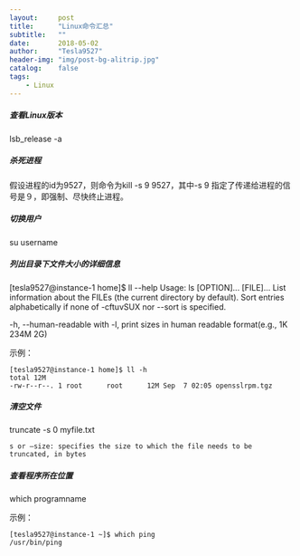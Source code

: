 ```yaml
---
layout:     post
title:      "Linux命令汇总"
subtitle:   ""
date:       2018-05-02
author:     "Tesla9527"
header-img: "img/post-bg-alitrip.jpg"
catalog:    false
tags:
    - Linux
---
```


##### 查看Linux版本

lsb_release -a

##### 杀死进程

假设进程的id为9527，则命令为kill -s 9 9527，其中-s 9 指定了传递给进程的信号是９，即强制、尽快终止进程。

##### 切换用户

su username

##### 列出目录下文件大小的详细信息

[tesla9527@instance-1 home]$ ll --help
Usage: ls [OPTION]... [FILE]...
List information about the FILEs (the current directory by default).
Sort entries alphabetically if none of -cftuvSUX nor --sort is specified.

-h, --human-readable  with -l, print sizes in human readable format(e.g., 1K 234M 2G)

示例：
```
[tesla9527@instance-1 home]$ ll -h
total 12M
-rw-r--r--. 1 root      root      12M Sep  7 02:05 opensslrpm.tgz
```

##### 清空文件

truncate -s 0 myfile.txt
```
s or –size: specifies the size to which the file needs to be truncated, in bytes
```

##### 查看程序所在位置

which programname

示例：
```
[tesla9527@instance-1 ~]$ which ping
/usr/bin/ping
```
